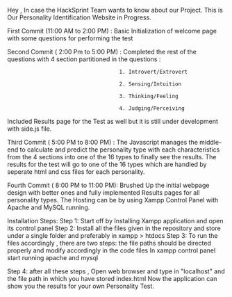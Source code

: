 Hey , In case the HackSprint Team wants to know about our Project. This is Our Personality Identification Website in Progress. 

First Commit (11:00 AM to 2:00 PM) : Basic Initialization of welcome page with some questions for performing the test

Second Commit ( 2:00 Pm to 5:00 PM) : Completed the rest of the questions with 4 section partitioned in the questions :
                                       
                                        1. Introvert/Extrovert
                                        
                                        2. Sensing/Intuition
                                        
                                        3. Thinking/Feeling
                                        
                                        4. Judging/Perceiving 
Included Results page for the Test as well but it is still under development with side.js file. 


Third Commit ( 5:00 PM to 8:00 PM) : The Javascript manages the middle-end to calculate and predict the personality type with each characteristics from the 4 sections into one of the 16 types to finally see the results. The results for the test will go to one of the 16 types which are handled by seperate html and css files for each personality.

Fourth Commit ( 8:00 PM to 11:00 PM): Brushed Up the initial webpage design with better ones and fully implemented Results pages for all personality types. The Hosting can be by using Xampp Control Panel with Apache and MySQL running. 

Installation Steps:
Step 1: Start off by Installing Xampp application and open its control panel
Step 2: Install all the files given in the repository and store under a single folder and preferably in xampp > htdocs 
Step 3: To run the files accordingly , there are two steps:
          the file paths should be directed properly and modify accordingly in the code files 
          In xampp control panel start running apache and mysql 

Step 4: after all these steps , Open web browser and type in "localhost\" and the file path in which you have stored index.html 
        Now the application can show you the results for your own Personality Test. 

                                      
